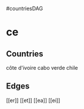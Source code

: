 #countriesDAG
# ce

## Countries
côte d'ivoire
cabo verde
chile

## Edges
[[er]]
[[et]]
[[ea]]
[[ei]]
